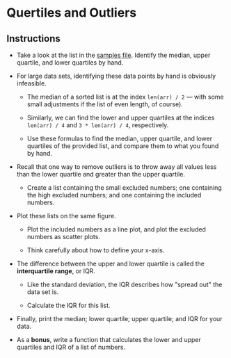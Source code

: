 # Quertiles and Outliers

## Instructions

* Take a look at the list in the [samples file](Unsolved/samples.py). Identify the median, upper quartile, and lower quartiles by hand.

* For large data sets, identifying these data points by hand is obviously infeasible. 

  * The median of a sorted list is at the index `len(arr) / 2` — with some small adjustments if the list of even length, of course).

  * Similarly, we can find the lower and upper quartiles at the indices `len(arr) / 4` and `3 * len(arr) / 4`, respectively.

  * Use these formulas to find the median, upper quartile, and lower quartiles of the provided list, and compare them to what you found by hand.

* Recall that one way to remove outliers is to throw away all values less than the lower quartile and greater than the upper quartile.

  * Create a list containing the small excluded numbers; one containing the high excluded numbers; and one containing the included numbers.

* Plot these lists on the same figure.

  * Plot the included numbers as a line plot, and plot the excluded numbers as scatter plots.

  * Think carefully about how to define your x-axis.

* The difference between the upper and lower quartile is called the **interquartile range**, or IQR.

  * Like the standard deviation, the IQR describes how "spread out" the data set is.

  * Calculate the IQR for this list.

* Finally, print the median; lower quartile; upper quartile; and IQR for your data.

* As a **bonus**, write a function that calculates the lower and upper quartiles and IQR of a list of numbers.
